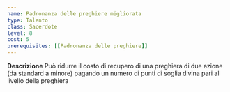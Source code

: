 ```yaml
---
name: Padronanza delle preghiere migliorata
type: Talento
class: Sacerdote
level: 8
cost: 5
prerequisites: [[Padronanza delle preghiere]]
---
```


**Descrizione**
Può ridurre il costo di recupero di una preghiera di due azione (da standard a
minore) pagando un numero di punti di soglia divina pari al livello della
preghiera